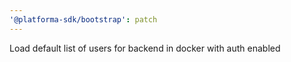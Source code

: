 ```yaml
---
'@platforma-sdk/bootstrap': patch
---
```


Load default list of users for backend in docker with auth enabled
